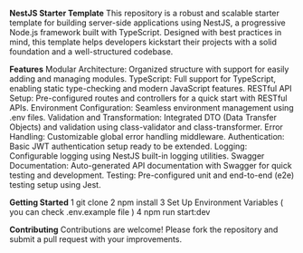 **NestJS Starter Template**
This repository is a robust and scalable starter template for building server-side applications using NestJS, a progressive Node.js framework built with TypeScript. Designed with best practices in mind, this template helps developers kickstart their projects with a solid foundation and a well-structured codebase.

**Features**
Modular Architecture: Organized structure with support for easily adding and managing modules.
TypeScript: Full support for TypeScript, enabling static type-checking and modern JavaScript features.
RESTful API Setup: Pre-configured routes and controllers for a quick start with RESTful APIs.
Environment Configuration: Seamless environment management using .env files.
Validation and Transformation: Integrated DTO (Data Transfer Objects) and validation using class-validator and class-transformer.
Error Handling: Customizable global error handling middleware.
Authentication: Basic JWT authentication setup ready to be extended.
Logging: Configurable logging using NestJS built-in logging utilities.
Swagger Documentation: Auto-generated API documentation with Swagger for quick testing and development.
Testing: Pre-configured unit and end-to-end (e2e) testing setup using Jest.


**Getting Started**
1 git clone 
2 npm install
3 Set Up Environment Variables ( you can check .env.example file )
4 npm run start:dev

**Contributing**
Contributions are welcome! Please fork the repository and submit a pull request with your improvements.

